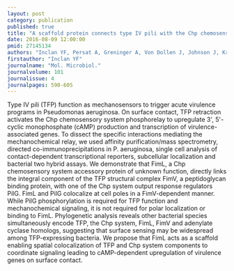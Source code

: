 ```yaml
---
layout: post
category: publication
published: true
title: "A scaffold protein connects type IV pili with the Chp chemosensory system to mediate activation of virulence signaling in Pseudomonas aeruginosa."
date: 2016-08-09 12:00:00
pmid: 27145134
authors: "Inclan YF, Persat A, Greninger A, Von Dollen J, Johnson J, Krogan N, Gitai Z, Engel JN"
firstauthor: "Inclan YF"
journalname: "Mol. Microbiol."
journalvolume: 101
journalissue: 4
journalpages: 590-605
---
```


Type IV pili (TFP) function as mechanosensors to trigger acute virulence programs in Pseudomonas aeruginosa. On surface contact, TFP retraction activates the Chp chemosensory system phosphorelay to upregulate 3', 5'-cyclic monophosphate (cAMP) production and transcription of virulence-associated genes. To dissect the specific interactions mediating the mechanochemical relay, we used affinity purification/mass spectrometry, directed co-immunoprecipitations in P. aeruginosa, single cell analysis of contact-dependent transcriptional reporters, subcellular localization and bacterial two hybrid assays. We demonstrate that FimL, a Chp chemosensory system accessory protein of unknown function, directly links the integral component of the TFP structural complex FimV, a peptidoglycan binding protein, with one of the Chp system output response regulators PilG. FimL and PilG colocalize at cell poles in a FimV-dependent manner. While PilG phosphorylation is required for TFP function and mechanochemical signaling, it is not required for polar localization or binding to FimL. Phylogenetic analysis reveals other bacterial species simultaneously encode TFP, the Chp system, FimL, FimV and adenylate cyclase homologs, suggesting that surface sensing may be widespread among TFP-expressing bacteria. We propose that FimL acts as a scaffold enabling spatial colocalization of TFP and Chp system components to coordinate signaling leading to cAMP-dependent upregulation of virulence genes on surface contact.

